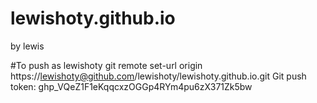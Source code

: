 # lewishoty.github.io
by lewis

#To push as lewishoty
git remote set-url origin https://lewishoty@github.com/lewishoty/lewishoty.github.io.git
Git push
token: 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